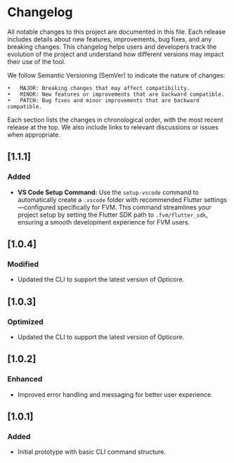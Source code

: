 # Changelog

All notable changes to this project are documented in this file. Each release includes details about new features, improvements, bug fixes, and any breaking changes. This changelog helps users and developers track the evolution of the project and understand how different versions may impact their use of the tool.

We follow Semantic Versioning (SemVer) to indicate the nature of changes:

	•	MAJOR: Breaking changes that may affect compatibility.
	•	MINOR: New features or improvements that are backward compatible.
	•	PATCH: Bug fixes and minor improvements that are backward compatible.

Each section lists the changes in chronological order, with the most recent release at the top. We also include links to relevant discussions or issues when appropriate.

## [1.1.1]
### Added
- **VS Code Setup Command:** Use the `setup-vscode` command to automatically create a `.vscode` folder with recommended Flutter settings—configured specifically for FVM. This command streamlines your project setup by setting the Flutter SDK path to `.fvm/flutter_sdk`, ensuring a smooth development experience for FVM users.

  
## [1.0.4]
### Modified
- Updated the CLI to support the latest version of Opticore.
  
## [1.0.3]
### Optimized
- Updated the CLI to support the latest version of Opticore.

## [1.0.2]
### Enhanced
- Improved error handling and messaging for better user experience.

## [1.0.1]
### Added
- Initial prototype with basic CLI command structure.